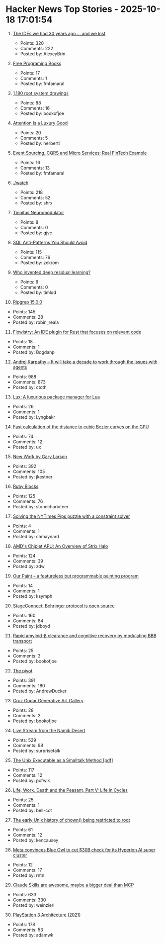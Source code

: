 # Hacker News Top Stories - 2025-10-18 17:01:54

1. [The IDEs we had 30 years ago ... and we lost](https://blogsystem5.substack.com/p/the-ides-we-had-30-years-ago-and)
   - Points: 320
   - Comments: 222
   - Posted by: AlexeyBrin

2. [Free Programing Books](https://github.com/EbookFoundation/free-programming-books)
   - Points: 17
   - Comments: 1
   - Posted by: fmfamaral

3. [1,180 root system drawings](https://images.wur.nl/digital/collection/coll13/search)
   - Points: 88
   - Comments: 16
   - Posted by: bookofjoe

4. [Attention Is a Luxury Good](https://seths.blog/2025/10/attention-is-a-luxury-good/)
   - Points: 20
   - Comments: 5
   - Posted by: herbertl

5. [Event Sourcing, CQRS and Micro Services: Real FinTech Example](https://lukasniessen.medium.com/this-is-a-detailed-breakdown-of-a-fintech-project-from-my-consulting-career-9ec61603709c)
   - Points: 16
   - Comments: 13
   - Posted by: fmfamaral

6. [./watch](https://dotslashwatch.com/)
   - Points: 218
   - Comments: 52
   - Posted by: shrx

7. [Tinnitus Neuromodulator](https://mynoise.net/NoiseMachines/neuromodulationTonesGenerator.php)
   - Points: 8
   - Comments: 0
   - Posted by: gjvc

8. [SQL Anti-Patterns You Should Avoid](https://datamethods.substack.com/p/sql-anti-patterns-you-should-avoid)
   - Points: 115
   - Comments: 76
   - Posted by: zekrom

9. [Who invented deep residual learning?](https://people.idsia.ch/~juergen/who-invented-residual-neural-networks.html)
   - Points: 8
   - Comments: 0
   - Posted by: timlod

10. [Ripgrep 15.0.0](https://github.com/BurntSushi/ripgrep/releases/tag/15.0.0)
   - Points: 145
   - Comments: 28
   - Posted by: robin_reala

11. [Flowistry: An IDE plugin for Rust that focuses on relevant code](https://github.com/willcrichton/flowistry)
   - Points: 18
   - Comments: 1
   - Posted by: Bogdanp

12. [Andrej Karpathy – It will take a decade to work through the issues with agents](https://www.dwarkesh.com/p/andrej-karpathy)
   - Points: 988
   - Comments: 873
   - Posted by: ctoth

13. [Lux: A luxurious package manager for Lua](https://github.com/lumen-oss/lux)
   - Points: 26
   - Comments: 1
   - Posted by: Lyngbakr

14. [Fast calculation of the distance to cubic Bezier curves on the GPU](https://blog.pkh.me/p/46-fast-calculation-of-the-distance-to-cubic-bezier-curves-on-the-gpu.html)
   - Points: 74
   - Comments: 12
   - Posted by: ux

15. [New Work by Gary Larson](https://www.thefarside.com/new-stuff)
   - Points: 392
   - Comments: 105
   - Posted by: jkestner

16. [Ruby Blocks](https://tech.stonecharioteer.com/posts/2025/ruby-blocks/)
   - Points: 125
   - Comments: 76
   - Posted by: stonecharioteer

17. [Solving the NYTimes Pips puzzle with a constraint solver](https://www.righto.com/2025/10/solve-nyt-pips-with-constraints.html)
   - Points: 4
   - Comments: 1
   - Posted by: chmaynard

18. [AMD's Chiplet APU: An Overview of Strix Halo](https://chipsandcheese.com/p/amds-chiplet-apu-an-overview-of-strix)
   - Points: 124
   - Comments: 39
   - Posted by: zdw

19. [Our Paint – a featureless but programmable painting program](https://www.WellObserve.com/OurPaint/index_en.html)
   - Points: 14
   - Comments: 1
   - Posted by: ksymph

20. [StageConnect: Behringer protocol is open source](https://github.com/OpenMixerProject/StageConnect)
   - Points: 160
   - Comments: 84
   - Posted by: jdboyd

21. [Rapid amyloid-β clearance and cognitive recovery by modulating BBB transport](https://www.nature.com/articles/s41392-025-02426-1)
   - Points: 25
   - Comments: 3
   - Posted by: bookofjoe

22. [The pivot](https://www.antipope.org/charlie/blog-static/2025/10/the-pivot-1.html)
   - Points: 391
   - Comments: 180
   - Posted by: AndrewDucker

23. [Cruz Godar Generative Art Gallery](https://cruzgodar.com/gallery/)
   - Points: 28
   - Comments: 2
   - Posted by: bookofjoe

24. [Live Stream from the Namib Desert](https://bookofjoe2.blogspot.com/2025/10/live-stream-from-namib-desert.html)
   - Points: 529
   - Comments: 98
   - Posted by: surprisetalk

25. [The Unix Executable as a Smalltalk Method [pdf]](https://programmingmadecomplicated.wordpress.com/wp-content/uploads/2025/10/onward25-jakubovic.pdf)
   - Points: 117
   - Comments: 12
   - Posted by: pcfwik

26. [Life, Work, Death and the Peasant, Part V: Life in Cycles](https://acoup.blog/2025/10/17/collections-life-work-death-and-the-peasant-part-v-life-in-cycles/)
   - Points: 25
   - Comments: 1
   - Posted by: bell-cot

27. [The early Unix history of chown() being restricted to root](https://utcc.utoronto.ca/~cks/space/blog/unix/ChownRestrictionEarlyHistory)
   - Points: 61
   - Comments: 12
   - Posted by: kencausey

28. [Meta convinces Blue Owl to cut $30B check for its Hyperion AI super cluster](https://www.theregister.com/2025/10/17/meta_blue_owl_hyperion/)
   - Points: 12
   - Comments: 17
   - Posted by: rntn

29. [Claude Skills are awesome, maybe a bigger deal than MCP](https://simonwillison.net/2025/Oct/16/claude-skills/)
   - Points: 633
   - Comments: 330
   - Posted by: weinzierl

30. [PlayStation 3 Architecture (2021)](https://www.copetti.org/writings/consoles/playstation-3)
   - Points: 178
   - Comments: 53
   - Posted by: adamwk


